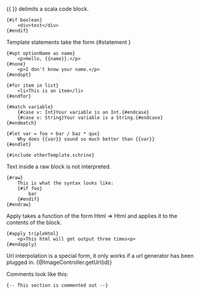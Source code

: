 {{ }} delimits a scala code block.

```
{#if boolean}
    <div>test</div>
{#endif}
```

Template statements take the form {#statement <optionally parameters>}

```
{#opt optionName as name}
    <p>Hello, {{name}}.</p>
{#none}
    <p>I don't know your name.</p>
{#endopt}
```

```
{#for item in list}
    <li>This is an item</li>
{#endfor}
```

```
{#match variable}
    {#case v: Int}Your variable is an Int.{#endcase}
    {#case v: String}Your variable is a String.{#endcase}
{#endmatch}
```

```
{#let var = foo + bar / baz * qux}
    Why does {{var}} sound so much better than {{var}}
{#endlet}
```

```
{#include otherTemplate.schrine}
```

Text inside a raw block is not interpreted.

```
{#raw}
    This is what the syntax looks like:
    {#if foo}
        bar
    {#endif}
{#endraw}
```

Apply takes a function of the form Html => Html and applies it to the contents of the block.

```
{#apply tripleHtml}
    <p>This html will get output three times<p>
{#endapply}
```

Url interpolation is a special form, it only works if a url generator has been plugged in.
{@ImageController.getUrl(id)}

Comments look like this:
```
{-- This section is commented out --}
